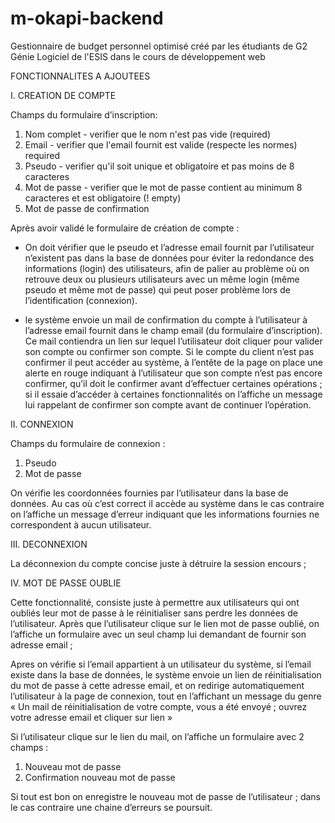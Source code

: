 # m-okapi-backend

Gestionnaire de budget personnel optimisé créé par les étudiants de G2 Génie Logiciel de l'ESIS dans le cours de développement web



FONCTIONNALITES A AJOUTEES

I.	CREATION DE COMPTE

Champs du formulaire d’inscription:
1.	Nom complet
		- verifier que le nom n'est pas vide (required)
2.	Email
		- verifier que l'email fournit est valide (respecte les normes) required
3.	Pseudo 
		- verifier qu'il soit unique et obligatoire et pas moins de 8 caracteres
4.	Mot de passe
		- verifier que le mot de passe contient au minimum 8 caracteres et est obligatoire (! empty)
5.	Mot de passe de confirmation

Après avoir validé le formulaire de création de compte :

- On doit vérifier que le pseudo et l’adresse email fournit par l’utilisateur n’existent pas dans la base de données pour éviter la redondance des informations (login) des utilisateurs, afin de palier au problème où on retrouve deux ou plusieurs utilisateurs avec un même login (même pseudo et même mot de passe) qui peut poser problème lors de l’identification (connexion).

- le système envoie un mail de confirmation du compte à l’utilisateur à l’adresse email fournit dans le champ email (du formulaire d’inscription). Ce mail contiendra un lien sur lequel l’utilisateur doit cliquer pour valider son compte ou confirmer son compte.
Si le compte du client n’est pas confirmer il peut accéder au système, à l’entête de la page on place une alerte en rouge indiquant à l’utilisateur que son compte n’est pas encore confirmer, qu’il  doit le confirmer avant d’effectuer certaines opérations ; si il essaie d’accéder à certaines fonctionnalités on l’affiche un message lui rappelant de confirmer son compte avant de continuer l’opération.

II.	CONNEXION

Champs du formulaire de connexion :
1.	Pseudo
2.	Mot de passe

On vérifie les coordonnées fournies par l’utilisateur dans la base de données. Au cas où c’est correct il accède au système dans le cas contraire on l’affiche un message d’erreur indiquant que les informations fournies ne correspondent à aucun utilisateur.

III.	DECONNEXION

La déconnexion du compte concise juste à détruire la session encours ;

IV.	MOT DE PASSE OUBLIE

Cette fonctionnalité, consiste juste à permettre aux utilisateurs qui ont oubliés leur mot de passe à le réinitialiser sans perdre les données de l’utilisateur. Après que l’utilisateur clique sur le lien mot de passe oublié, on l’affiche un formulaire avec un seul champ lui demandant de fournir son adresse email ;

Apres on vérifie si l’email appartient à un utilisateur du système, si l’email existe dans la base de données, le système envoie un lien de réinitialisation du mot de passe à cette adresse email, et on redirige automatiquement l’utilisateur à la page de connexion, tout en l’affichant un message du genre
« Un mail de réinitialisation de votre compte, vous a été envoyé ; ouvrez votre adresse email et cliquer sur lien » 

Si l’utilisateur clique sur le lien du mail, on l’affiche un formulaire avec 2 champs :
1.	Nouveau mot de passe
2.	Confirmation nouveau mot de passe

Si tout est bon on enregistre le nouveau mot de passe de l’utilisateur ; dans le cas contraire une chaine d’erreurs se poursuit.
